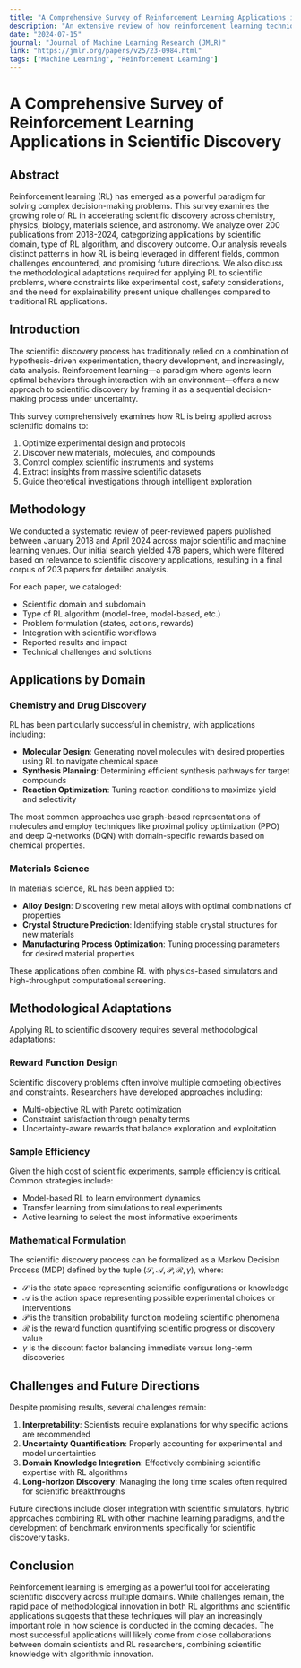 ```yaml
---
title: "A Comprehensive Survey of Reinforcement Learning Applications in Scientific Discovery"
description: "An extensive review of how reinforcement learning techniques are being applied to accelerate scientific discovery across multiple disciplines."
date: "2024-07-15"
journal: "Journal of Machine Learning Research (JMLR)"
link: "https://jmlr.org/papers/v25/23-0984.html"
tags: ["Machine Learning", "Reinforcement Learning"]
---
```


# A Comprehensive Survey of Reinforcement Learning Applications in Scientific Discovery

## Abstract

Reinforcement learning (RL) has emerged as a powerful paradigm for solving complex decision-making problems. This survey examines the growing role of RL in accelerating scientific discovery across chemistry, physics, biology, materials science, and astronomy. We analyze over 200 publications from 2018-2024, categorizing applications by scientific domain, type of RL algorithm, and discovery outcome. Our analysis reveals distinct patterns in how RL is being leveraged in different fields, common challenges encountered, and promising future directions. We also discuss the methodological adaptations required for applying RL to scientific problems, where constraints like experimental cost, safety considerations, and the need for explainability present unique challenges compared to traditional RL applications.

## Introduction

The scientific discovery process has traditionally relied on a combination of hypothesis-driven experimentation, theory development, and increasingly, data analysis. Reinforcement learning—a paradigm where agents learn optimal behaviors through interaction with an environment—offers a new approach to scientific discovery by framing it as a sequential decision-making process under uncertainty.

This survey comprehensively examines how RL is being applied across scientific domains to:

1. Optimize experimental design and protocols
2. Discover new materials, molecules, and compounds
3. Control complex scientific instruments and systems
4. Extract insights from massive scientific datasets
5. Guide theoretical investigations through intelligent exploration

## Methodology

We conducted a systematic review of peer-reviewed papers published between January 2018 and April 2024 across major scientific and machine learning venues. Our initial search yielded 478 papers, which were filtered based on relevance to scientific discovery applications, resulting in a final corpus of 203 papers for detailed analysis.

For each paper, we cataloged:
- Scientific domain and subdomain
- Type of RL algorithm (model-free, model-based, etc.)
- Problem formulation (states, actions, rewards)
- Integration with scientific workflows
- Reported results and impact
- Technical challenges and solutions

## Applications by Domain

### Chemistry and Drug Discovery

RL has been particularly successful in chemistry, with applications including:

- **Molecular Design**: Generating novel molecules with desired properties using RL to navigate chemical space
- **Synthesis Planning**: Determining efficient synthesis pathways for target compounds
- **Reaction Optimization**: Tuning reaction conditions to maximize yield and selectivity

The most common approaches use graph-based representations of molecules and employ techniques like proximal policy optimization (PPO) and deep Q-networks (DQN) with domain-specific rewards based on chemical properties.

### Materials Science

In materials science, RL has been applied to:

- **Alloy Design**: Discovering new metal alloys with optimal combinations of properties
- **Crystal Structure Prediction**: Identifying stable crystal structures for new materials
- **Manufacturing Process Optimization**: Tuning processing parameters for desired material properties

These applications often combine RL with physics-based simulators and high-throughput computational screening.

## Methodological Adaptations

Applying RL to scientific discovery requires several methodological adaptations:

### Reward Function Design

Scientific discovery problems often involve multiple competing objectives and constraints. Researchers have developed approaches including:

- Multi-objective RL with Pareto optimization
- Constraint satisfaction through penalty terms
- Uncertainty-aware rewards that balance exploration and exploitation

### Sample Efficiency

Given the high cost of scientific experiments, sample efficiency is critical. Common strategies include:

- Model-based RL to learn environment dynamics
- Transfer learning from simulations to real experiments
- Active learning to select the most informative experiments

### Mathematical Formulation

The scientific discovery process can be formalized as a Markov Decision Process (MDP) defined by the tuple $(\mathcal{S}, \mathcal{A}, \mathcal{P}, \mathcal{R}, \gamma)$, where:

- $\mathcal{S}$ is the state space representing scientific configurations or knowledge
- $\mathcal{A}$ is the action space representing possible experimental choices or interventions
- $\mathcal{P}$ is the transition probability function modeling scientific phenomena
- $\mathcal{R}$ is the reward function quantifying scientific progress or discovery value
- $\gamma$ is the discount factor balancing immediate versus long-term discoveries

## Challenges and Future Directions

Despite promising results, several challenges remain:

1. **Interpretability**: Scientists require explanations for why specific actions are recommended
2. **Uncertainty Quantification**: Properly accounting for experimental and model uncertainties
3. **Domain Knowledge Integration**: Effectively combining scientific expertise with RL algorithms
4. **Long-horizon Discovery**: Managing the long time scales often required for scientific breakthroughs

Future directions include closer integration with scientific simulators, hybrid approaches combining RL with other machine learning paradigms, and the development of benchmark environments specifically for scientific discovery tasks.

## Conclusion

Reinforcement learning is emerging as a powerful tool for accelerating scientific discovery across multiple domains. While challenges remain, the rapid pace of methodological innovation in both RL algorithms and scientific applications suggests that these techniques will play an increasingly important role in how science is conducted in the coming decades. The most successful applications will likely come from close collaborations between domain scientists and RL researchers, combining scientific knowledge with algorithmic innovation.

